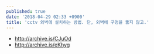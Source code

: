 ```yaml
---
published: true
date: '2018-04-29 02:33 +0900'
title: 'cctv 외벽에 설치하는 방법. 단, 외벽에 구멍을 뚫지 않고.'
---
```

- <http://archive.is/CJuOd>
- <http://archive.is/eKhyg>